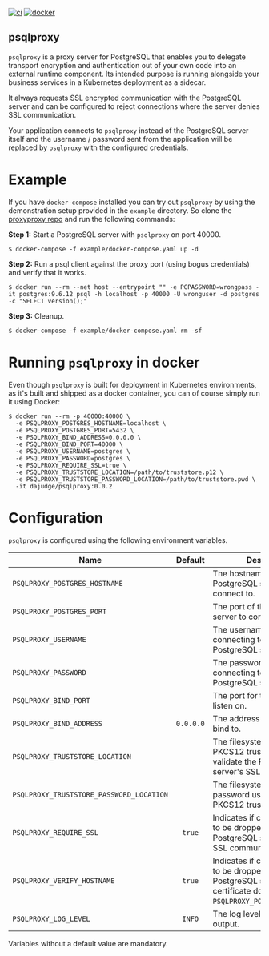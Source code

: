 
[![ci](https://gitlab.com/dajudge/psqlproxy/badges/master/pipeline.svg)](https://gitlab.com/dajudge/psqlproxy/-/pipelines)
[![docker](https://img.shields.io/docker/v/dajudge/psqlproxy?label=dockerhub&sort=semver)](https://hub.docker.com/repository/docker/dajudge/psqlproxy)

psqlproxy
-
`psqlproxy` is a proxy server for PostgreSQL that enables you to delegate transport encryption and authentication
out of your own code into an external runtime component. Its intended purpose is running alongside your business
services in a Kubernetes deployment as a sidecar.

It always requests SSL encrypted communication with the PostgreSQL server and can be configured to reject
connections where the server denies SSL communication. 

Your application connects to `psqlproxy` instead of the PostgreSQL server itself and the username / password sent
from the application will be replaced by `psqlproxy` with the configured credentials.  

# Example
If you have `docker-compose` installed you can try out `psqlproxy` by using the demonstration setup provided in the
`example` directory. So clone the [proxyproxy repo](https://github.com/dajudge/psqlproxy) and run the following commands:

**Step 1:** Start a PostgreSQL server with `psqlproxy` on port 40000.
```shell script
$ docker-compose -f example/docker-compose.yaml up -d 
```
**Step 2:** Run a psql client against the proxy port (using bogus credentials) and verify that it works.
```shell script
$ docker run --rm --net host --entrypoint "" -e PGPASSWORD=wrongpass -it postgres:9.6.12 psql -h localhost -p 40000 -U wronguser -d postgres -c "SELECT version();"
```
**Step 3:** Cleanup.
```shell script
$ docker-compose -f example/docker-compose.yaml rm -sf
```

# Running `psqlproxy` in docker
Even though `psqlproxy` is built for deployment in Kubernetes environments, as it's built and shipped as a
docker container, you can of course simply run it using Docker:
```shell script
$ docker run --rm -p 40000:40000 \
  -e PSQLPROXY_POSTGRES_HOSTNAME=localhost \
  -e PSQLPROXY_POSTGRES_PORT=5432 \
  -e PSQLPROXY_BIND_ADDRESS=0.0.0.0 \
  -e PSQLPROXY_BIND_PORT=40000 \
  -e PSQLPROXY_USERNAME=postgres \
  -e PSQLPROXY_PASSWORD=postgres \
  -e PSQLPROXY_REQUIRE_SSL=true \
  -e PSQLPROXY_TRUSTSTORE_LOCATION=/path/to/truststore.p12 \
  -e PSQLPROXY_TRUSTSTORE_PASSWORD_LOCATION=/path/to/truststore.pwd \
  -it dajudge/psqlproxy:0.0.2
```

# Configuration
`psqlproxy` is configured using the following environment variables.

| Name                                     | Default   | Descrpition
|------------------------------------------|:---------:|-----
| `PSQLPROXY_POSTGRES_HOSTNAME`            |           | The hostname of the PostgreSQL server to connect to.
| `PSQLPROXY_POSTGRES_PORT`                |           | The port of the PostgreSQL server to connect to.
| `PSQLPROXY_USERNAME`                     |           | The username to use for connecting to the PostgreSQL server.
| `PSQLPROXY_PASSWORD`                     |           | The password to use for connecting to the PostgreSQL server.
| `PSQLPROXY_BIND_PORT`                    |           | The port for the proxy to listen on.
| `PSQLPROXY_BIND_ADDRESS`                 | `0.0.0.0` | The address for the proxy to bind to.
| `PSQLPROXY_TRUSTSTORE_LOCATION`          |           | The filesystem location of the PKCS12 truststore used to validate the PostgreSQL server's SSL certificate.
| `PSQLPROXY_TRUSTSTORE_PASSWORD_LOCATION` |           | The filesystem location of the password used to access the PKCS12 truststore.
| `PSQLPROXY_REQUIRE_SSL`                  | `true`    | Indicates if connections are to be dropped when the PostgreSQL server rejects SSL communication. 
| `PSQLPROXY_VERIFY_HOSTNAME`              | `true`    | Indicates if connections are to be droppen when the PostgreSQL server's SSL certificate doesn't match `PSQLPROXY_POSTGRES_HOSTNAME`.
| `PSQLPROXY_LOG_LEVEL`                    | `INFO`    | The log level for logging output.

Variables without a default value are mandatory.
